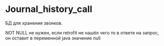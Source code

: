 # Journal_history_call

БД для хранения звонков.

NOT NULL не нужен, если retrofit не нашёл чего то в ответе на запрос, он оставит в переменной java значение null
